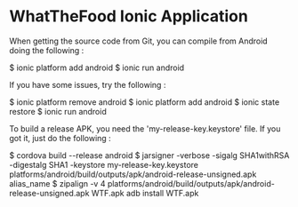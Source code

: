 # WhatTheFood Ionic Application

When getting the source code from Git, you can compile from Android doing the following :

$ ionic platform add android
$ ionic run android

If you have some issues, try the following :

$ ionic platform remove android
$ ionic platform add android
$ ionic state restore
$ ionic run android

To build a release APK, you need the 'my-release-key.keystore' file. If you got it, just do the following :

$ cordova build --release android
$ jarsigner -verbose -sigalg SHA1withRSA -digestalg SHA1 -keystore my-release-key.keystore platforms/android/build/outputs/apk/android-release-unsigned.apk alias_name
$ zipalign -v 4 platforms/android/build/outputs/apk/android-release-unsigned.apk WTF.apk
adb install WTF.apk
